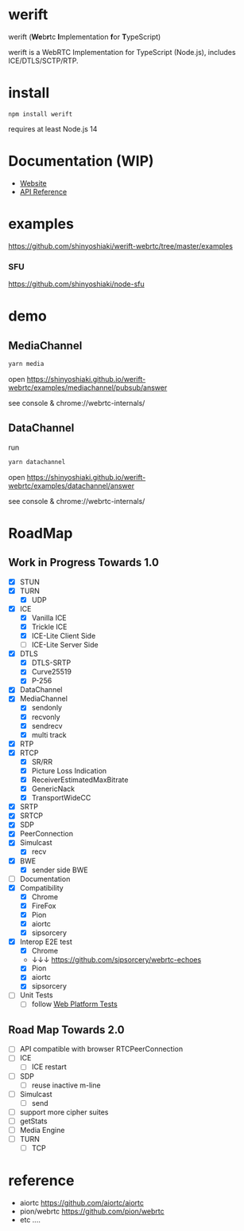 # werift

werift (**We**b**r**tc **I**mplementation **f**or **T**ypeScript)

werift is a WebRTC Implementation for TypeScript (Node.js), includes ICE/DTLS/SCTP/RTP.

# install

`npm install werift`

requires at least Node.js 14

# Documentation (WIP)

- [Website](https://shinyoshiaki.github.io/werift-webrtc/website/build/)
- [API Reference](https://shinyoshiaki.github.io/werift-webrtc/website/build/docs/api)

# examples

https://github.com/shinyoshiaki/werift-webrtc/tree/master/examples

### SFU

https://github.com/shinyoshiaki/node-sfu

# demo

## MediaChannel

```sh
yarn media
```

open
https://shinyoshiaki.github.io/werift-webrtc/examples/mediachannel/pubsub/answer

see console & chrome://webrtc-internals/

## DataChannel

run

```sh
yarn datachannel
```

open
https://shinyoshiaki.github.io/werift-webrtc/examples/datachannel/answer

see console & chrome://webrtc-internals/

# RoadMap

## Work in Progress Towards 1.0

- [x] STUN
- [x] TURN
  - [x] UDP
- [x] ICE
  - [x] Vanilla ICE
  - [x] Trickle ICE
  - [x] ICE-Lite Client Side
  - [ ] ICE-Lite Server Side
- [x] DTLS
  - [x] DTLS-SRTP
  - [x] Curve25519
  - [x] P-256
- [x] DataChannel
- [x] MediaChannel
  - [x] sendonly
  - [x] recvonly
  - [x] sendrecv
  - [x] multi track
- [x] RTP
- [x] RTCP
  - [x] SR/RR
  - [x] Picture Loss Indication
  - [x] ReceiverEstimatedMaxBitrate
  - [x] GenericNack
  - [x] TransportWideCC
- [x] SRTP
- [x] SRTCP
- [x] SDP
- [x] PeerConnection
- [x] Simulcast
  - [x] recv
- [x] BWE
  - [x] sender side BWE
- [ ] Documentation
- [x] Compatibility
  - [x] Chrome
  - [x] FireFox
  - [x] Pion
  - [x] aiortc
  - [x] sipsorcery
- [x] Interop E2E test
  - [x] Chrome
  - ↓↓↓ https://github.com/sipsorcery/webrtc-echoes
  - [x] Pion
  - [x] aiortc
  - [x] sipsorcery
- [ ] Unit Tests
  - [ ] follow [Web Platform Tests](https://github.com/web-platform-tests/wpt)

## Road Map Towards 2.0

- [ ] API compatible with browser RTCPeerConnection
- [ ] ICE
  - [ ] ICE restart
- [ ] SDP
  - [ ] reuse inactive m-line
- [ ] Simulcast
  - [ ] send
- [ ] support more cipher suites
- [ ] getStats
- [ ] Media Engine
- [ ] TURN
  - [ ] TCP

# reference

- aiortc https://github.com/aiortc/aiortc
- pion/webrtc https://github.com/pion/webrtc
- etc ....

